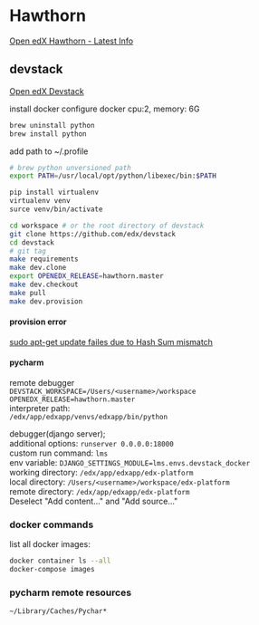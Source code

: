 
# Hawthorn

[Open edX Hawthorn - Latest Info](https://raccoongang.com/blog/open-edx-hawthorn-latest-info/)  


## devstack
[Open edX Devstack](https://github.com/edx/devstack/blob/master/README.rst)  

install docker
configure docker
    cpu:2, memory: 6G
```bash
brew uninstall python
brew install python
```
add path to ~/.profile
```bash
# brew python unversioned path
export PATH=/usr/local/opt/python/libexec/bin:$PATH
```
```bash
pip install virtualenv
virtualenv venv
surce venv/bin/activate

cd workspace # or the root directory of devstack
git clone https://github.com/edx/devstack
cd devstack
# git tag
make requirements
make dev.clone
export OPENEDX_RELEASE=hawthorn.master 
make dev.checkout
make pull
make dev.provision
```

#### provision error

[sudo apt-get update failes due to Hash Sum mismatch](https://askubuntu.com/questions/760574/sudo-apt-get-update-failes-due-to-hash-sum-mismatch)

#### pycharm
remote debugger  
`DEVSTACK_WORKSPACE=/Users/<username>/workspace`  
`OPENEDX_RELEASE=hawthorn.master`  
interpreter path:  
`/edx/app/edxapp/venvs/edxapp/bin/python`  

debugger(django server);  
additional options: `runserver 0.0.0.0:18000`  
custom run command: `lms`  
env variable: `DJANGO_SETTINGS_MODULE=lms.envs.devstack_docker`  
working directory: `/edx/app/edxapp/edx-platform`  
local directory: `/Users/<username>/workspace/edx-platform`   
remote directory: `/edx/app/edxapp/edx-platform`  
Deselect "Add content..." and "Add source..."  




### docker commands
list all docker images:
```bash
docker container ls --all
docker-compose images
```

### pycharm remote resources
`~/Library/Caches/Pychar*`

<!--stackedit_data:
eyJoaXN0b3J5IjpbMjA3NzAwNzU3OSwtNzUzOTY3NTAyLDk3NT
g5MjYyOSw4NTgyODk2MTksLTExOTAyNjgxOTUsMTExMjkyMTM1
MSwtMTA3MTMxODA4Nyw0ODU4MDIwLC02MTk4NjI2XX0=
-->